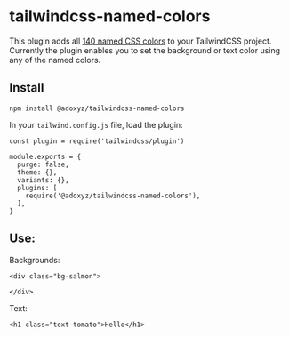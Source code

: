# tailwindcss-named-colors

This plugin adds all
[140 named CSS colors](https://developer.mozilla.org/en-US/docs/Web/CSS/color_value)
to your TailwindCSS project. Currently the plugin enables you to set the
background or text color using any of the named colors.

## Install

```
npm install @adoxyz/tailwindcss-named-colors
```

In your `tailwind.config.js` file, load the plugin:

```
const plugin = require('tailwindcss/plugin')

module.exports = {
  purge: false,
  theme: {},
  variants: {},
  plugins: [
    require('@adoxyz/tailwindcss-named-colors'),
  ],
}
```

## Use:

Backgrounds:

```
<div class="bg-salmon">

</div>
```

Text:

```
<h1 class="text-tomato">Hello</h1>
```
